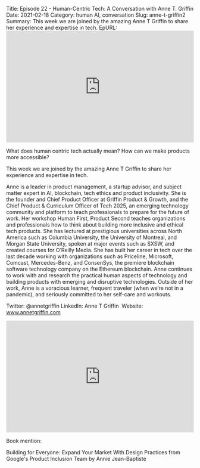 Title: Episode 22 - Human-Centric Tech: A Conversation with Anne T. Griffin
Date: 2021-02-18
Category: human AI, conversation
Slug: anne-t-griffin2
Summary: This week we are joined by the amazing Anne T Griffin to share her experience and expertise in tech.
EpURL: <iframe title="Human-Centric Tech: a conversation with Anne T Griffin" allowtransparency="true" height="300" width="100%" style="border: none; min-width: min(100%, 430px);" scrolling="no" data-name="pb-iframe-player" src="https://www.podbean.com/player-v2/?i=dxvvr-fcbb94-pb&from=pb6admin&download=1&square=1&share=1&download=1&rtl=0&fonts=Arial&skin=1&btn-skin=12&size=300" allowfullscreen=""></iframe>

What does human centric tech actually mean? How can we make products more accessible? 


This week we are joined by the amazing Anne T Griffin to share her experience and expertise in tech.


Anne is a leader in product management, a startup advisor, and subject matter expert in AI, blockchain, tech ethics and product inclusivity. She is the founder and Chief Product Officer at Griffin Product & Growth, and the Chief Product & Curriculum Officer of Tech 2025, an emerging technology community and platform to teach professionals to prepare for the future of work. Her workshop Human First, Product Second teaches organizations and professionals how to think about building more inclusive and ethical tech products. She has lectured at prestigious universities across North America such as Columbia University, the University of Montreal, and Morgan State University, spoken at major events such as SXSW, and created courses for O’Reilly Media. She has built her career in tech over the last decade working with organizations such as Priceline, Microsoft, Comcast, Mercedes-Benz, and ConsenSys, the premiere blockchain software technology company on the Ethereum blockchain. Anne continues to work with and research the practical human aspects of technology and building products with emerging and disruptive technologies. Outside of her work, Anne is a voracious learner, frequent traveler (when we’re not in a pandemic), and seriously committed to her self-care and workouts.


Twitter: @annetgriffin
LinkedIn: Anne T Griffin 
Website: www.annetgriffin.com

<iframe title="Human-Centric Tech: a conversation with Anne T Griffin" allowtransparency="true" height="300" width="100%" style="border: none; min-width: min(100%, 430px);" scrolling="no" data-name="pb-iframe-player" src="https://www.podbean.com/player-v2/?i=dxvvr-fcbb94-pb&from=pb6admin&download=1&square=1&share=1&download=1&rtl=0&fonts=Arial&skin=1&btn-skin=12&size=300" allowfullscreen=""></iframe>



Book mention:

Building for Everyone: Expand Your Market With Design Practices from Google's Product Inclusion Team by Annie Jean-Baptiste 
